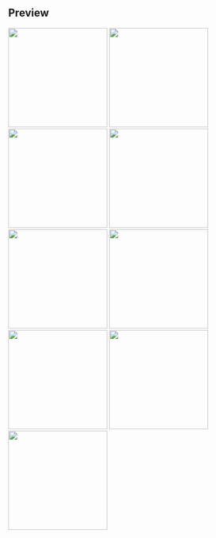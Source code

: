 ## Preview

<img src="https://github.com/EMarceloCM/MAUI-Projects/assets/120042864/d5cc9d3e-0bd5-445e-adc0-0c04504ddb42" width="200" />
<img src="https://github.com/EMarceloCM/MAUI-Projects/assets/120042864/07d8e5cc-0a99-4744-8d40-be60e82dd36e" width="200" />

<img src="https://github.com/EMarceloCM/MAUI-Projects/assets/120042864/13a734a1-4a91-41b9-9019-1755ba5fef7c" width="200" />
<img src="https://github.com/EMarceloCM/MAUI-Projects/assets/120042864/c77a0951-ba85-4c85-90c8-c78440a605cf" width="200" />
<img src="https://github.com/EMarceloCM/MAUI-Projects/assets/120042864/0a0485dd-ab41-43b8-a197-8ddd9288b668" width="200" />
<img src="https://github.com/EMarceloCM/MAUI-Projects/assets/120042864/a2eb8e17-41b8-4649-9591-2e76a0e66d3e" width="200" />
<img src="https://github.com/EMarceloCM/MAUI-Projects/assets/120042864/347eed11-a99a-48d4-bd8c-84c33c8bcadc" width="200" />

<img src="https://github.com/EMarceloCM/MAUI-Projects/assets/120042864/b03142a0-0a03-4885-96b1-02764faa667c" width="200" />
<img src="https://github.com/EMarceloCM/MAUI-Projects/assets/120042864/36733dd0-4685-4c3a-add6-fecc8a2f169b" width="200" />

